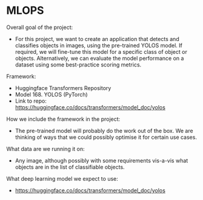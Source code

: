 # MLOPS

Overall goal of the project:
- For this project, we want to create an application that detects and classifies objects in images, using the pre-trained YOLOS model. If required, we will fine-tune this model for a specific class of object or objects. Alternatively, we can evaluate the model performance on a dataset using some best-practice scoring metrics.

Framework:
- Huggingface Transformers Repository
- Model 168. YOLOS (PyTorch)
- Link to repo: https://huggingface.co/docs/transformers/model_doc/yolos

How we include the framework in the project:
- The pre-trained model will probably do the work out of the box. We are thinking of ways that we could possibly optimise it for certain use cases.

What data are we running it on:
- Any image, although possibly with some requirements vis-a-vis what objects are in the list of classifiable objects.

What deep learning model we expect to use:
- https://huggingface.co/docs/transformers/model_doc/yolos
